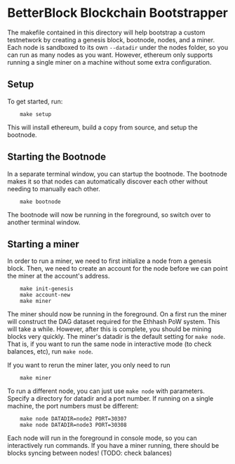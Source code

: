 # BetterBlock Blockchain Bootstrapper

The makefile contained in this directory will help bootstrap a custom testnetwork by creating a genesis block, bootnode, nodes, and a miner. Each node is sandboxed to its own `--datadir` under the nodes folder, so you can run as many nodes as you want. However, ethereum only supports running a single miner on a machine without some extra configuration.

## Setup
To get started, run:

````
    make setup
````

This will install ethereum, build a copy from source, and setup the bootnode.

## Starting the Bootnode

In a separate terminal window, you can startup the bootnode. The bootnode makes it so that nodes can automatically discover each other without needing to manually each other. 

````
    make bootnode
````

The bootnode will now be running in the foreground, so switch over to another terminal window.

## Starting a miner

In order to run a miner, we need to first initialize a node from a genesis block. Then, we need to create an account for the node before we can point the miner at the account's address. 

````
    make init-genesis
    make account-new
    make miner
````

The miner should now be running in the foreground. On a first run the miner will construct the DAG dataset required for the Ethhash PoW system. This will take a while. However, after this is complete, you should be mining blocks very quickly. The miner's datadir is the default setting for `make node`. That is, if you want to run the same node in interactive mode (to check balances, etc), run `make node`.

If you want to rerun the miner later, you only need to run

````
    make miner
````

To run a different node, you can just use `make node` with parameters. Specify a directory for datadir and a port number. If running on a single machine, the port numbers must be different:

````
    make node DATADIR=node2 PORT=30307
    make node DATADIR=node3 PORT=30308
````

Each node will run in the foreground in console mode, so you can interactively run commands. If you have a miner running, there should be blocks syncing between nodes! (TODO: check balances) 

